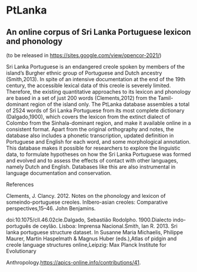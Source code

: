 # PtLanka
## An online corpus of Sri Lanka Portuguese lexicon and phonology
(to be released in https://sites.google.com/view/opencor-2021/)

Sri Lanka Portuguese is an endangered creole spoken by members of the island’s Burgher ethnic group of Portuguese and Dutch ancestry (Smith,2013). In spite of an intensive documentation at the end of the 19th century, the accessible lexical data of this creole is severely limited. Therefore, the existing quantitative approaches to its lexicon and phonology are based in a set of just 200 words (Clements,2012) from the Tamil-dominant region of the island only. The PtLanka database assembles a total of 2524 words of Sri Lanka Portuguese from its most complete dictionary (Dalgado,1900), which covers the lexicon from the extinct dialect of Colombo from the Sinhala-dominant region, and make it available online in a consistent format. Apart from the original orthography and notes, the database also includes a phonetic transcription, updated definition in Portuguese and English for each word, and some morphological annotation. This database makes it possible for researchers to explore the linguistic data, to formulate hypotheses on how the Sri Lanka Portuguese was formed and evolved and to assess the effects of contact with other languages, namely Dutch and English. Databases like this are  also instrumental in language documentation and conservation.

References

Clements, J. Clancy. 2012. Notes on the phonology and lexicon of someindo-portuguese creoles. InIbero-asian creoles: Comparative perspectives,15–46. John Benjamins. 


doi:10.1075/cll.46.02cle.Dalgado, Sebastião Rodolpho. 1900.Dialecto indo-português de ceylão. Lisboa: Imprensa Nacional.Smith, Ian R. 2013.  Sri lanka portuguese structure dataset.  In Susanne Maria Michaelis, Philippe Maurer, Martin Haspelmath & Magnus Huber (eds.),Atlas of pidgin and creole language structures online,Leipzig: Max Planck Institute for Evolutionary 


Anthropology.https://apics-online.info/contributions/41.
